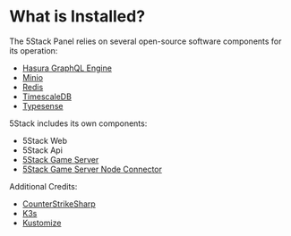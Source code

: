 # What is Installed?

The 5Stack Panel relies on several open-source software components for its operation:

- [Hasura GraphQL Engine](https://hasura.io/)
- [Minio](https://min.io/)
- [Redis](https://redis.io/)
- [TimescaleDB](https://www.timescale.com/)
- [Typesense](https://typesense.org/)

5Stack includes its own components:

- 5Stack Web
- 5Stack Api
- [5Stack Game Server](https://github.com/5stackgg/game-server)
- [5Stack Game Server Node Connector](https://github.com/5stackgg/game-server-node)

Additional Credits:

- [CounterStrikeSharp](https://github.com/roflmuffin/CounterStrikeSharp)
- [K3s](https://k3s.io/)
- [Kustomize](https://kustomize.io/)
